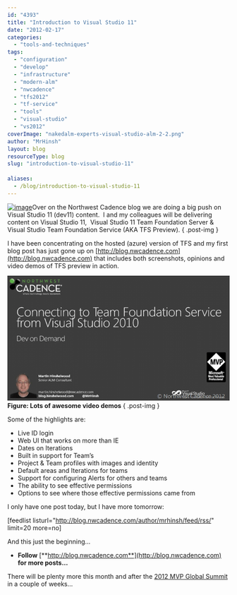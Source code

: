 ```yaml
---
id: "4393"
title: "Introduction to Visual Studio 11"
date: "2012-02-17"
categories:
  - "tools-and-techniques"
tags:
  - "configuration"
  - "develop"
  - "infrastructure"
  - "modern-alm"
  - "nwcadence"
  - "tfs2012"
  - "tf-service"
  - "tools"
  - "visual-studio"
  - "vs2012"
coverImage: "nakedalm-experts-visual-studio-alm-2-2.png"
author: "MrHinsh"
layout: blog
resourceType: blog
slug: "introduction-to-visual-studio-11"

aliases:
  - /blog/introduction-to-visual-studio-11
---
```


[![image](images/image_thumb1.png)](http://blog.nwcadence.com/wp-content/uploads/2012/02/image1.png)Over on the Northwest Cadence blog we are doing a big push on Visual Studio 11 (dev11) content.  I and my colleagues will be delivering content on Visual Studio 11,  Visual Studio 11 Team Foundation Server & Visual Studio Team Foundation Service (AKA TFS Preview).
{ .post-img }

I have been concentrating on the hosted (azure) version of TFS and my first blog post has just gone up on [http://blog.nwcadence.com](http://blog.nwcadence.com) that includes both screenshots, opinions and video demos of TFS preview in action.

[![image](images/image_thumb3-1-1.png "image")](http://blog.hinshelwood.com/files/2012/02/image3.png) **Figure: Lots of awesome video demos**
{ .post-img }

Some of the highlights are:

- Live ID login
- Web UI that works on more than IE
- Dates on Iterations
- Built in support for Team’s
- Project & Team profiles with images and identity
- Default areas and Iterations for teams
- Support for configuring Alerts for others and teams
- The ability to see effective permissions
- Options to see where those effective permissions came from

I only have one post today, but I have more tomorrow:

\[feedlist listurl="http://blog.nwcadence.com/author/mrhinsh/feed/rss/" limit=20 more=no\]

And this just the beginning…

- **Follow** [**http://blog.nwcadence.com**](http://blog.nwcadence.com) **for more posts…**

There will be plenty more this month and after the [2012 MVP Global Summit](http://www.2012mvpsummit.com/) in a couple of weeks...

